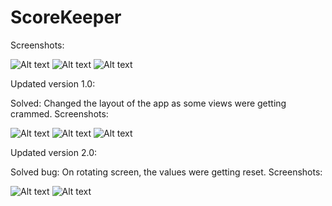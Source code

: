 # ScoreKeeper
Screenshots: 

![Alt text](https://i.imgur.com/hJtkFVOl.png) ![Alt text](https://i.imgur.com/tfY44qKl.png)
![Alt text](https://i.imgur.com/AjWs7brl.png)


Updated version 1.0:

Solved: Changed the layout of the app as some views were getting crammed.
Screenshots: 

![Alt text](https://i.imgur.com/krPFeKrl.png) ![Alt text](https://i.imgur.com/wjPWjd6l.png)
![Alt text](https://i.imgur.com/69rZIbPl.png)


Updated version 2.0:

Solved bug: On rotating screen, the values were getting reset.
Screenshots: 

![Alt text](https://i.imgur.com/yboZG17l.png) ![Alt text](https://i.imgur.com/fMQ1cyVl.png)
